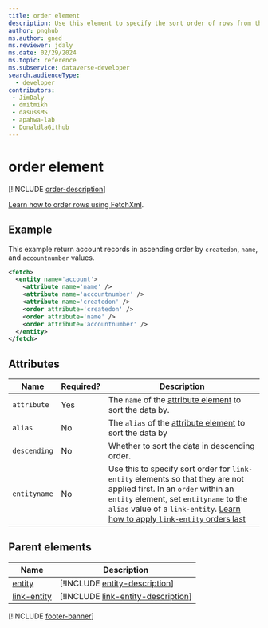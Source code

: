 ```yaml
---
title: order element
description: Use this element to specify the sort order of rows from the containing entity or link-entity element.
author: pnghub
ms.author: gned
ms.reviewer: jdaly
ms.date: 02/29/2024
ms.topic: reference
ms.subservice: dataverse-developer
search.audienceType: 
  - developer
contributors:
 - JimDaly
 - dmitmikh
 - dasussMS
 - apahwa-lab
 - DonaldlaGithub
---
```

# order element

[!INCLUDE [order-description](includes/order-description.md)]

[Learn how to order rows using FetchXml](../order-rows.md).

## Example

This example return account records in ascending order by `createdon`, `name`, and `accountnumber` values.

```xml
<fetch>
  <entity name='account'>
    <attribute name='name' />
    <attribute name='accountnumber' />
    <attribute name='createdon' />
    <order attribute='createdon' />
    <order attribute='name' />
    <order attribute='accountnumber' />
  </entity>
</fetch>
```

## Attributes

|Name|Required?|Description|
|---------|---------|---------|
|`attribute`|Yes|The `name` of the [attribute element](attribute.md) to sort the data by.|
|`alias`|No|The `alias` of the [attribute element](attribute.md) to sort the data by|
|`descending`|No|Whether to sort the data in descending order.|
|`entityname`|No|Use this to specify sort order for `link-entity` elements so that they are not applied first. In an `order` within an `entity` element, set `entityname` to the  `alias` value of a `link-entity`. [Learn how to apply `link-entity` orders last](../order-rows.md#process-link-entity-orders-last)|

## Parent elements

|Name|Description|
|---------|---------|
|[entity](entity.md)|[!INCLUDE [entity-description](includes/entity-description.md)]|
|[link-entity](link-entity.md)|[!INCLUDE [link-entity-description](includes/link-entity-description.md)]|

[!INCLUDE [footer-banner](../../../../includes/footer-banner.md)]
